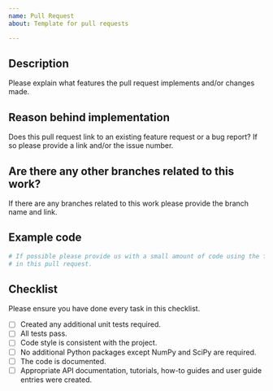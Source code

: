 ```yaml
---
name: Pull Request
about: Template for pull requests

---
```

<!-- CLICK "Preview" FOR INSTRUCTIONS IN A MORE READABLE FORMAT -->

## Description
Please explain what features the pull request implements and/or changes made.

## Reason behind implementation
Does this pull request link to an existing feature request or a bug report? If so please provide a link and/or the issue number.

## Are there any other branches related to this work?
If there are any branches related to this work please provide the branch name and link.

## Example code
```py
# If possible please provide us with a small amount of code using the features implemented
# in this pull request.
```

## Checklist
Please ensure you have done every task in this checklist.
- [ ] Created any additional unit tests required.
- [ ] All tests pass.
- [ ] Code style is consistent with the project.
- [ ] No additional Python packages except NumPy and SciPy are required.
- [ ] The code is documented.
- [ ] Appropriate API documentation, tutorials, how-to guides and user guide entries were created.
